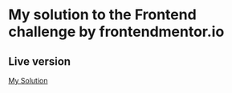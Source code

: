 # My solution to the Frontend challenge by frontendmentor.io

## Live version

[My Solution](https://sinamoraddar.github.io/Bookmark-landing-page/) 
